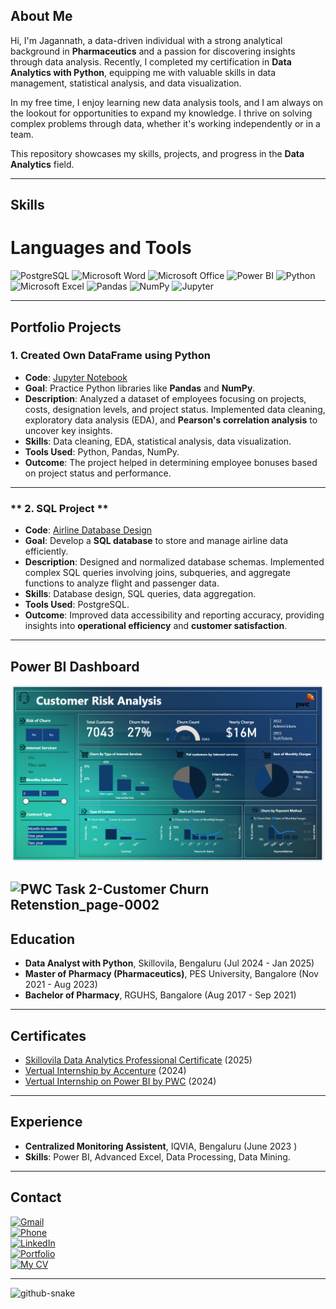 ## **About Me**
Hi, I'm Jagannath, a data-driven individual with a strong analytical background in **Pharmaceutics** and a passion for discovering insights through data analysis. Recently, I completed my certification in **Data Analytics with Python**, equipping me with valuable skills in data management, statistical analysis, and data visualization. 

In my free time, I enjoy learning new data analysis tools, and I am always on the lookout for opportunities to expand my knowledge. I thrive on solving complex problems through data, whether it's working independently or in a team.

This repository showcases my skills, projects, and progress in the **Data Analytics** field.

---

## **Skills**
# Languages and Tools
![PostgreSQL](https://img.shields.io/badge/PostgreSQL-336791?style=for-the-badge&logo=postgresql&logoColor=white)
![Microsoft Word](https://img.shields.io/badge/Microsoft_Word-2B579A?style=for-the-badge&logo=microsoft-word&logoColor=white)
![Microsoft Office](https://img.shields.io/badge/Microsoft_Office-D83B01?style=for-the-badge&logo=microsoft-office&logoColor=white)
![Power BI](https://img.shields.io/badge/Power_BI-F2C811?style=for-the-badge&logo=power-bi&logoColor=black)
![Python](https://img.shields.io/badge/Python-3776AB?style=for-the-badge&logo=python&logoColor=white)
![Microsoft Excel](https://img.shields.io/badge/Microsoft_Excel-217346?style=for-the-badge&logo=microsoft-excel&logoColor=white)
![Pandas](https://img.shields.io/badge/Pandas-150458?style=for-the-badge&logo=pandas&logoColor=white)
![NumPy](https://img.shields.io/badge/NumPy-013243?style=for-the-badge&logo=numpy&logoColor=white)
![Jupyter](https://img.shields.io/badge/Jupyter-F37626?style=for-the-badge&logo=jupyter&logoColor=white)

---

## **Portfolio Projects**
### **1. Created Own DataFrame using Python**
- **Code**: [Jupyter Notebook](https://github.com/Jagannathro/Capstone_Python)
- **Goal**: Practice Python libraries like **Pandas** and **NumPy**.
- **Description**: Analyzed a dataset of employees focusing on projects, costs, designation levels, and project status. Implemented data cleaning, exploratory data analysis (EDA), and **Pearson's correlation analysis** to uncover key insights.
- **Skills**: Data cleaning, EDA, statistical analysis, data visualization.
- **Tools Used**: Python, Pandas, NumPy.
- **Outcome**: The project helped in determining employee bonuses based on project status and performance.

---
### ** 2. SQL Project **
- **Code**: [Airline Database Design](https://github.com/Jagannathro/SQL_Project)
- **Goal**: Develop a **SQL database** to store and manage airline data efficiently.
- **Description**: Designed and normalized database schemas. Implemented complex SQL queries involving joins, subqueries, and aggregate functions to analyze flight and passenger data.
- **Skills**: Database design, SQL queries, data aggregation.
- **Tools Used**: PostgreSQL.
- **Outcome**: Improved data accessibility and reporting accuracy, providing insights into **operational efficiency** and **customer satisfaction**.

---
## **Power BI Dashboard**
![PWC Task 2-Customer Churn Retenstion_page-0002](https://github.com/Jagannathro/PWC-Customer-Churn-Retention/blob/main/d3.png)

![PWC Task 2-Customer Churn Retenstion_page-0002](https://github.com/Jagannathro/Shopnest_Data_Analysis__by_Powerbi/blob/main/d1.png)
---

## **Education**
- **Data Analyst with Python**, Skillovila, Bengaluru (Jul 2024 - Jan 2025)
- **Master of Pharmacy (Pharmaceutics)**, PES University, Bangalore (Nov 2021 - Aug 2023)
- **Bachelor of Pharmacy**, RGUHS, Bangalore (Aug 2017 - Sep 2021)

---

## **Certificates**
- [Skillovila Data Analytics Professional Certificate](https://github.com/Jagannathro/All-Certificates/blob/main/certificate.pdf) (2025)
- [Vertual Internship by Accenture](https://github.com/Jagannathro/All-Certificates/blob/main/Accenture%20North%20America_completion_certificate.pdf) (2024)
- [Vertual Internship on Power BI by PWC](https://github.com/Jagannathro/All-Certificates/blob/main/PWC_completion_certificate.pdf) (2024)

---

## **Experience**
- **Centralized Monitoring Assistent**, IQVIA, Bengaluru (June 2023 )
- **Skills**: Power BI, Advanced Excel, Data Processing, Data Mining.

---
## **Contact**
[![Gmail](https://img.shields.io/badge/Gmail-D14836?style=for-the-badge&logo=gmail&logoColor=white)](mailto:jagannath.royg@gmail.com)  
[![Phone](https://img.shields.io/badge/Phone-6363696315-25D366?style=for-the-badge&logo=whatsapp&logoColor=white)](tel:+6363696315)  
[![LinkedIn](https://img.shields.io/badge/LinkedIn-0077B5?style=for-the-badge&logo=linkedin&logoColor=white)](https://www.linkedin.com/public-profile/settings?lipi=urn%3Ali%3Apage%3Ad_flagship3_profile_self_edit_contact-info%3ByknNXCjbRb%2BPxbUObwSucg%3D%3D)  
[![Portfolio](https://img.shields.io/badge/Portfolio-24292E?style=for-the-badge&logo=githubpages&logoColor=white)](https://jagannathro.github.io/jagannath.githu.io/)  
[![My CV](https://img.shields.io/badge/My%20CV-0F9D58?style=for-the-badge&logo=googledrive&logoColor=white)](https://drive.google.com/drive/folders/14Td-2TlX-I5ywze_JO4-9iYkZqb9E2e3?usp=drive_link)


--- 

<picture>
  <source media="(prefers-color-scheme: dark)" srcset="https://raw.githubusercontent.com/tobiasmeyhoefer/tobiasmeyhoefer/output/github-snake-dark.svg" />
  <source media="(prefers-color-scheme: light)" srcset="https://raw.githubusercontent.com/tobiasmeyhoefer/tobiasmeyhoefer/output/github-snake.svg" />
  <img alt="github-snake" src="https://raw.githubusercontent.com/tobiasmeyhoefer/tobiasmeyhoefer/output/github-snake.svg" />
</picture>


